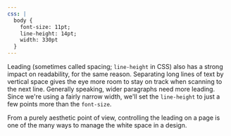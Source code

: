 ```yaml
---
css: |
  body {
    font-size: 11pt;
    line-height: 14pt;
    width: 330pt
  }
---
```


Leading (sometimes called spacing; `line-height` in CSS) also has a strong impact on readability, for the same reason. Separating long lines of text by vertical space gives the eye more room to stay on track when scanning to the next line. Generally speaking, wider paragraphs need more leading. Since we're using a fairly narrow width, we'll set the `line-height` to just a few points more than the `font-size`.

From a purely aesthetic point of view, controlling the leading on a page is one of the many ways to manage the white space in a design.
